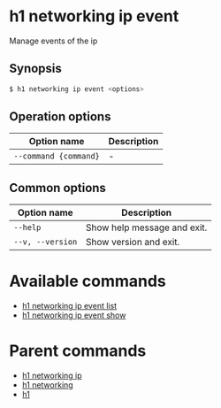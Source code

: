 
# h1 networking ip event

Manage events of the ip

## Synopsis

```bash
$ h1 networking ip event <options>
```

## Operation options

| Option name               | Description |
| ------------------------- | ----------- |
| ```--command {command}``` | -           |

## Common options

| Option name          | Description                 |
| -------------------- | --------------------------- |
| ```--help```         | Show help message and exit. |
| ```--v, --version``` | Show version and exit.      |

# Available commands

* [h1 networking ip event list](./list/README.md)
* [h1 networking ip event show](./show/README.md)

# Parent commands

* [h1 networking ip](./../README.md)
* [h1 networking](./../../README.md)
* [h1](./../../../README.md)
